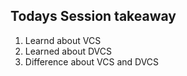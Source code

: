 ## Todays Session takeaway

1. Learnd about VCS
2. Learned about DVCS
3. Difference about VCS and DVCS
